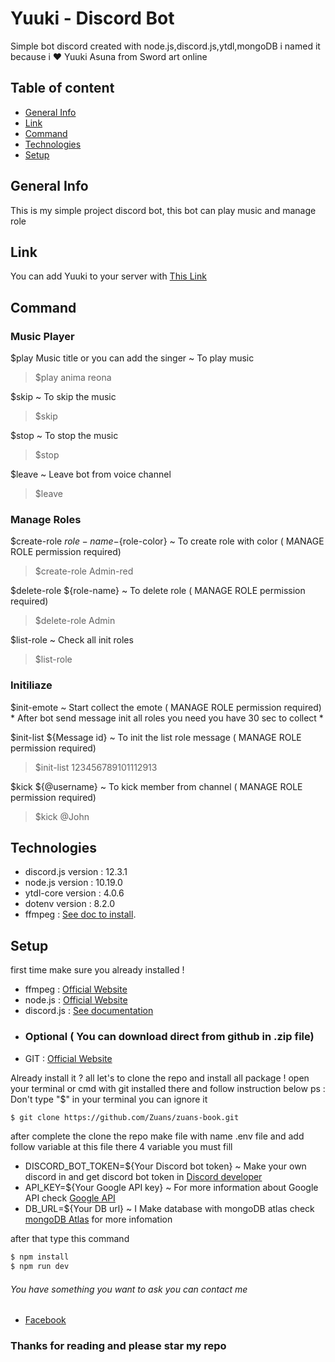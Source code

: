 # Yuuki - Discord Bot
Simple bot discord created with node.js,discord.js,ytdl,mongoDB  i named it because i :heart: Yuuki Asuna from Sword art online 


## Table of content
* [General Info](#generalinfo)
* [Link](#link)
* [Command](#command)
* [Technologies](#technologies)
* [Setup](#setup)

## General Info
This is my simple project discord bot, this bot can play music and manage role


## Link
You can add Yuuki to your server with [This Link](https://discord.com/oauth2/authorize?client_id=755771123014041602&permissions=1345682678&scope=bot)


## Command

### Music Player

$play Music title or you can add the singer ~ To play music
> $play anima reona

$skip ~ To skip the music
> $skip

$stop ~ To stop the music
> $stop

$leave ~ Leave bot from voice channel
> $leave

### Manage Roles

$create-role ${role-name}-${role-color} ~ To create role with color ( MANAGE ROLE permission required)
> $create-role Admin-red 

$delete-role ${role-name} ~ To delete role ( MANAGE ROLE permission required)
> $delete-role Admin

$list-role ~ Check all init roles
> $list-role

### Initiliaze

$init-emote ~ Start collect the emote ( MANAGE ROLE permission required)
\* After bot send message init all roles you need you have 30 sec to collect \*

$init-list ${Message id} ~ To init the list role message ( MANAGE ROLE permission required)
> $init-list 123456789101112913

$kick ${@username} ~ To kick member from channel ( MANAGE ROLE permission required)
> $kick @John


## Technologies

* discord.js version : 12.3.1
* node.js version    : 10.19.0
* ytdl-core version  : 4.0.6
* dotenv version     : 8.2.0
* ffmpeg             : [See doc to install](https://ffmpeg.org/).



## Setup

first time make sure you already installed !
* ffmpeg     : [Official Website](https://ffmpeg.org/)
* node.js    : [Official Website](https://nodejs.org/en/)
* discord.js : [See documentation](https://discord.js.org/#/)
* ### Optional ( You can download direct from github in .zip file)
* GIT        : [Official Website ](https://git-scm.com/)
    
Already install it ? all let's to clone the repo and install all package !
open your terminal or cmd with git installed there and follow instruction below 
ps : Don't type "$" in your terminal you can ignore it

```sh 
$ git clone https://github.com/Zuans/zuans-book.git 
```

after complete the clone the repo make file with name .env file and add follow variable at this file there 4 variable you must fill
* DISCORD_BOT_TOKEN=${Your Discord bot token} ~ Make your own discord in and get discord bot token in [Discord developer](https://discord.com/developers/applications)
* API_KEY=${Your Google API key} ~ For more information about Google API check [Google API](https://developers.google.com/youtube/v3/getting-started)
* DB_URL=${Your DB url} ~ I Make database with mongoDB atlas check [mongoDB Atlas](https://www.mongodb.com/cloud/atlas) for more infomation


after that type this command
```sh
$ npm install
$ npm run dev
```

###### You have something you want to ask you can contact me
* [Facebook](https://web.facebook.com/juan.ewaldo.351)

### Thanks for reading and please star my repo 